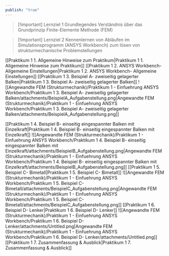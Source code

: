 ```yaml
---
publish: "true"
---
```


> [!important]  Lernziel 1
> Grundlegendes Verständnis über das Grundprinzip Finite-Elemente Methode (FEM)  
  
> [!important]  Lernziel 2
> Kennenlernen von Abläufen im Simulationsprogramm (ANSYS Workbench) zum lösen von strukturmechanische Problemstellungen  

[[Praktikum 1  1. Allgemeine Hinweise zum Praktikum|Praktikum 1  1. Allgemeine Hinweise zum Praktikum]]
[[Praktikum 1  2. ANSYS Workbench- Allgemeine Einstellungen|Praktikum 1  2. ANSYS Workbench- Allgemeine Einstellungen]]
[[Praktikum 1  3. Beispiel A- zweiseitig gelagerter Balken|Praktikum 1  3. Beispiel A- zweiseitig gelagerter Balken]]
![[Angewandte FEM (Strukturmechanik)/Praktikum 1 - Einfuehrung ANSYS Workbench/Praktikum 1  3. Beispiel A- zweiseitig gelagerter Balken/attachments/BeispielA_Aufgabenstellung.png|Angewandte FEM (Strukturmechanik)/Praktikum 1 - Einfuehrung ANSYS Workbench/Praktikum 1  3. Beispiel A- zweiseitig gelagerter Balken/attachments/BeispielA_Aufgabenstellung.png]]

[[Praktikum 1  4. Beispiel B- einseitig eingespannter Balken mit Einzelkraft|Praktikum 1  4. Beispiel B- einseitig eingespannter Balken mit Einzelkraft]]
![[Angewandte FEM (Strukturmechanik)/Praktikum 1 - Einfuehrung ANSYS Workbench/Praktikum 1  4. Beispiel B- einseitig eingespannter Balken mit Einzelkraft/attachments/BeispielB_Aufgabenstellung.png|Angewandte FEM (Strukturmechanik)/Praktikum 1 - Einfuehrung ANSYS Workbench/Praktikum 1  4. Beispiel B- einseitig eingespannter Balken mit Einzelkraft/attachments/BeispielB_Aufgabenstellung.png]]
[[Praktikum 1  5. Beispiel C- Bimetall|Praktikum 1  5. Beispiel C- Bimetall]]
![[Angewandte FEM (Strukturmechanik)/Praktikum 1 - Einfuehrung ANSYS Workbench/Praktikum 1  5. Beispiel C- Bimetall/attachments/BeispielC_Aufgabenstellung.png|Angewandte FEM (Strukturmechanik)/Praktikum 1 - Einfuehrung ANSYS Workbench/Praktikum 1  5. Beispiel C- Bimetall/attachments/BeispielC_Aufgabenstellung.png]]
[[Praktikum 1  6. Beispiel D- Lenker|Praktikum 1  6. Beispiel D- Lenker]]
![[Angewandte FEM (Strukturmechanik)/Praktikum 1 - Einfuehrung ANSYS Workbench/Praktikum 1  6. Beispiel D- Lenker/attachments/Untitled.png|Angewandte FEM (Strukturmechanik)/Praktikum 1 - Einfuehrung ANSYS Workbench/Praktikum 1  6. Beispiel D- Lenker/attachments/Untitled.png]]
[[Praktikum 1  7. Zusammenfassung & Ausblick|Praktikum 1  7. Zusammenfassung & Ausblick]]

